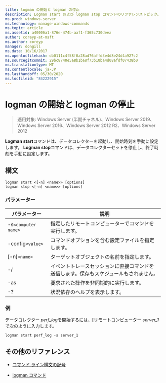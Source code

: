 ```yaml
---
title: logman の開始と logman の停止
description: Logman start および logman stop コマンドのリファレンストピック。データコレクターを起動し、開始時刻を手動に設定するか、データコレクターセットを停止し、終了時刻を手動に設定します。
ms.prod: windows-server
ms.technology: manage-windows-commands
ms.topic: article
ms.assetid: a40006a1-876e-474b-aaf1-f365c730deea
author: coreyp-at-msft
ms.author: coreyp
manager: dongill
ms.date: 10/16/2017
ms.openlocfilehash: db0111c4f58f0a28ad76affd3e4d8e24d4a927c2
ms.sourcegitcommit: 29bc8740e5a8b1ba8f73b10ba4d08afdf07438b0
ms.translationtype: MT
ms.contentlocale: ja-JP
ms.lasthandoff: 05/30/2020
ms.locfileid: "84222915"
---
```

# <a name="logman-start-and-logman-stop"></a>logman の開始と logman の停止

> 適用対象: Windows Server (半期チャネル)、Windows Server 2019、Windows Server 2016、Windows Server 2012 R2、Windows Server 2012

**Logman start**コマンドは、データコレクターを起動し、開始時刻を手動に設定します。 **Logman stop**コマンドは、データコレクターセットを停止し、終了時刻を手動に設定します。

## <a name="syntax"></a>構文

```
logman start <[-n] <name>> [options]
logman stop <[-n] <name>> [options]
```

### <a name="parameters"></a>パラメーター

| パラメーター | 説明 |
| --------- | ----------- |
| -s`<computer name>` | 指定したリモートコンピューターでコマンドを実行します。 |
| -config`<value>` | コマンドオプションを含む設定ファイルを指定します。 |
| [-n]`<name>` | ターゲットオブジェクトの名前を指定します。 |
| -/ | イベントトレースセッションに直接コマンドを送信します。保存もスケジュールもされません。 |
| -as | 要求された操作を非同期的に実行します。 |
| -? | 状況依存のヘルプを表示します。 |

### <a name="examples"></a>例

データコレクター *perf_log*を開始するには、[リモートコンピューター *server_1*で次のように入力します。

```
logman start perf_log -s server_1
```

## <a name="additional-references"></a>その他のリファレンス

- [コマンド ライン構文の記号](command-line-syntax-key.md)

- [logman コマンド](logman.md)
